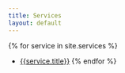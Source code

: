 ```yaml
---
title: Services
layout: default
---
```


{% for service in site.services %}
- [{{service.title}}]({{service.url}})
{% endfor %}
